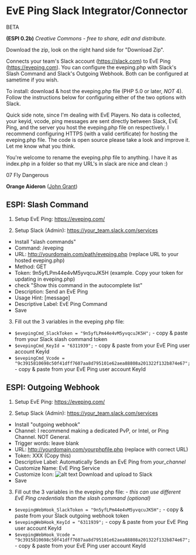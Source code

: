 
# EvE Ping Slack Integrator/Connector
BETA

**(ESPI 0.2b)**
*Creative Commons - free to share, edit and distribute.*

Download the zip, look on the right hand side for "Download Zip".

Connects your team's Slack account (https://slack.com) to EvE Ping (https://eveping.com). You can configure the eveping.php with Slack's Slash Command and Slack's Outgoing Webhook. Both can be configured at sametime if you wish.

To install: download & host the eveping.php file (PHP 5.0 or later, _NOT_ 4). Follow the instructions below for configuring either of the two options with Slack.

Quick side note, since I'm dealing with EvE Players. No data is collected, your keyid, vcode, ping messages are sent directly between Slack, EvE Ping, and the server you host the eveping.php file on respectively. I recommend configuring HTTPS (with a valid certificate) for hosting the eveping.php file. The code is open source please take a look and improve it. Let me know what you think.

You're welcome to rename the eveping.php file to anything. I have it as index.php in a folder so that my URL's in slack are nice and clean :)

07 Fly Dangerous

**Orange Aideron** ([John Grant](johnagrant@outlook.com))

## ESPI: Slash Command

1. Setup EvE Ping: https://eveping.com/

2. Setup Slack (Admin): https://your_team.slack.com/services
  * Install "slash commands"
  * Command: /eveping
  * URL: http://yourdomain.com/path/eveping.php (replace URL to your hosted eveping.php)
  * Method: GET
  * Token: 9n5yfLPm44e4vM5yvqcuJK5H (example. Copy your token for updating in eveping.php)
  * check "Show this command in the autocomplete list"
  * Description: Send an EvE Ping
  * Usage Hint: [message]
  * Descriptive Label: EvE Ping Command
  * Save

3. Fill out the 3 variables in the eveping php file:
  *  ` $evepingCmd_SlackToken = "9n5yfLPm44e4vM5yvqcuJK5H"; ` - copy & paste from your Slack slash command token
  *  ` $evepingCmd_KeyId = "6311939"; ` - copy & paste from your EvE Ping user account KeyId
  *  ` $evepingCmd_Vcode = "9c3915810698c50f41dff7607aa8d795101e62aea88808a201322f132b874e67"; ` - copy & paste from your EvE Ping user account KeyId

## ESPI: Outgoing Webhook 

1. Setup EvE Ping: https://eveping.com/

2. Setup Slack (Admin): https://your_team.slack.com/services
  * Install "outgoing webhook"
  * Channel: I recommend making a dedicated PvP, or Intel, or Ping Channel. NOT General.
  * Trigger words: leave blank
  * URL: http://yourdomain.com/yourphpfile.php (replace with correct URL)
  * Token: XXX (Copy this)
  * Descriptive Label: Automatically Sends an EvE Ping from *your_channel*
  * Customize Name: EvE Ping Service
  * Customize Icon: 
![alt text](http://tinyurl.com/obrne6x "EvE Ping Logo") 
Download and upload to Slack
  * Save
  
3. Fill out the 3 variables in the eveping php file: - *this can use different EvE Ping credentials than the slash command (optional)*
  *  ` $evepingWebHook_SlackToken = "9n5yfLPm44e4vM5yvqcuJK5H"; ` - copy & paste from your Slack outgoing webhook token
  *  ` $evepingWebHook_KeyId = "6311939"; ` - copy & paste from your EvE Ping user account KeyId
  *  ` $evepingWebHook_Vcode = "9c3915810698c50f41dff7607aa8d795101e62aea88808a201322f132b874e67"; ` - copy & paste from your EvE Ping user account KeyId
